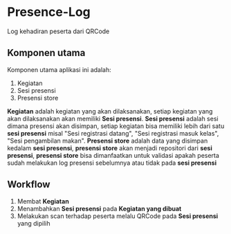 # Presence-Log
Log kehadiran peserta dari QRCode

## Komponen utama
Komponen utama aplikasi ini adalah:
1. Kegiatan
2. Sesi presensi
2. Presensi store

**Kegiatan** adalah kegiatan yang akan dilaksanakan, setiap kegiatan yang akan dilaksanakan akan memiliki **Sesi presensi**. **Sesi presensi** adalah sesi dimana presensi akan disimpan, setiap kegiatan bisa memiliki lebih dari satu **sesi presensi** misal "Sesi registrasi datang", "Sesi registrasi masuk kelas", "Sesi pengambilan makan". **Presensi store** adalah data yang disimpan kedalam **sesi presensi**, **presensi store** akan menjadi repositori dari **sesi presensi**, **presensi store** bisa dimanfaatkan untuk validasi apakah peserta sudah melakukan log presensi sebelumnya atau tidak pada **sesi presensi**



## Workflow
1. Membat **Kegiatan**
2. Menambahkan **Sesi presensi** pada **Kegiatan yang dibuat**
3. Melakukan scan terhadap peserta melalu QRCode pada **Sesi presensi** yang dipilih
